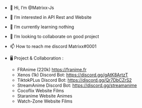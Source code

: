 - 👋 Hi, I’m @Matrixx-Js
- 👀 I’m interested in API Rest and Website
- 🌱 I’m currently learning nothing
- 💞️ I’m looking to collaborate on good project
- 📫 How to reach me discord Matrixx#0001


- 🖥️ Project & Collaboration : 
    - FRAnime (220k) https://franime.fr
    - Xenos (1k) Discord Bot: https://discord.gg/gAtK8ArtzT
    - TiktokPLus Discord Bot: https://discord.gg/Qr7DbCZrS2
    - StreamAnime Discord Bot: https://discord.gg/streamanime
    - Cocoflix Website Films
    - Staranime Website Animes
    - Watch-Zone Website Films

<!---
Matrixx-Js/Matrixx-Js is a ✨ special ✨ repository because its `README.md` (this file) appears on your GitHub profile.
You can click the Preview link to take a look at your changes.
--->
